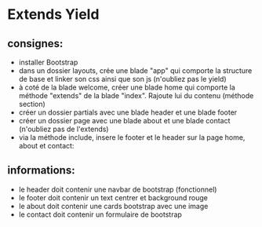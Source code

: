 # Extends Yield
## consignes:
-   installer Bootstrap
-   dans un dossier layouts, crée une blade "app" qui comporte la structure de base et linker son css ainsi que son js (n'oubliez pas le yield)
-   à coté de la blade welcome, créer une blade home qui comporte la méthode "extends" de la blade "index". Rajoute lui du contenu (méthode section)
-   créer un dossier partials avec une blade header et une blade footer
-   créer un dossier page avec une blade about et une blade contact (n'oubliez pas de l'extends)
-   via la méthode include, insere le footer et le header sur la page home, about et contact:


## informations:
-   le header doit contenir une navbar de bootstrap (fonctionnel)
-   le footer doit contenir un text centrer et background rouge
-   le about doit contenir une cards bootstrap avec une image
-   le contact doit contenir un formulaire de bootstrap

